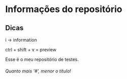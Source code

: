# Informações do repositório
## Dicas
i -> information

ctrl + shift + v = preview

Esse é o meu repositório de testes.
###### Quanto mais '#', menor o título!